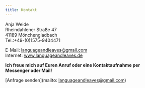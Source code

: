 ```yaml
---
title: Kontakt
---
```


Anja Weide\
Rheindahlener Straße 47\
41189 Mönchengladbach\
Tel.:+49-(0)1575-9404471

E-Mail: languageandleaves@gmail.com\
Internet: www.languageandleaves.de

**Ich freue mich auf Euren Anruf oder eine Kontaktaufnahme per Messenger oder Mail!**

[Anfrage senden](mailto: languageandleaves@gmail.com)
